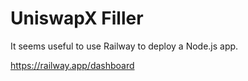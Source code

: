 # UniswapX Filler

It seems useful to use Railway to deploy a Node.js app.

https://railway.app/dashboard
